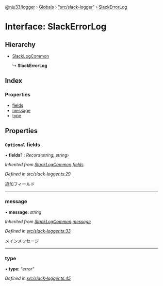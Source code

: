 [@nju33/logger](../README.md) › [Globals](../globals.md) › ["src/slack-logger"](../modules/_src_slack_logger_.md) › [SlackErrorLog](_src_slack_logger_.slackerrorlog.md)

# Interface: SlackErrorLog

## Hierarchy

* [SlackLogCommon](_src_slack_logger_.slacklogcommon.md)

  ↳ **SlackErrorLog**

## Index

### Properties

* [fields](_src_slack_logger_.slackerrorlog.md#optional-fields)
* [message](_src_slack_logger_.slackerrorlog.md#message)
* [type](_src_slack_logger_.slackerrorlog.md#type)

## Properties

### `Optional` fields

• **fields**? : *Record‹string, string›*

*Inherited from [SlackLogCommon](_src_slack_logger_.slacklogcommon.md).[fields](_src_slack_logger_.slacklogcommon.md#optional-fields)*

*Defined in [src/slack-logger.ts:29](https://github.com/nju33/logger/blob/a1a1c84/src/slack-logger.ts#L29)*

追加フィールド

___

###  message

• **message**: *string*

*Inherited from [SlackLogCommon](_src_slack_logger_.slacklogcommon.md).[message](_src_slack_logger_.slacklogcommon.md#message)*

*Defined in [src/slack-logger.ts:33](https://github.com/nju33/logger/blob/a1a1c84/src/slack-logger.ts#L33)*

メインメッセージ

___

###  type

• **type**: *"error"*

*Defined in [src/slack-logger.ts:45](https://github.com/nju33/logger/blob/a1a1c84/src/slack-logger.ts#L45)*
